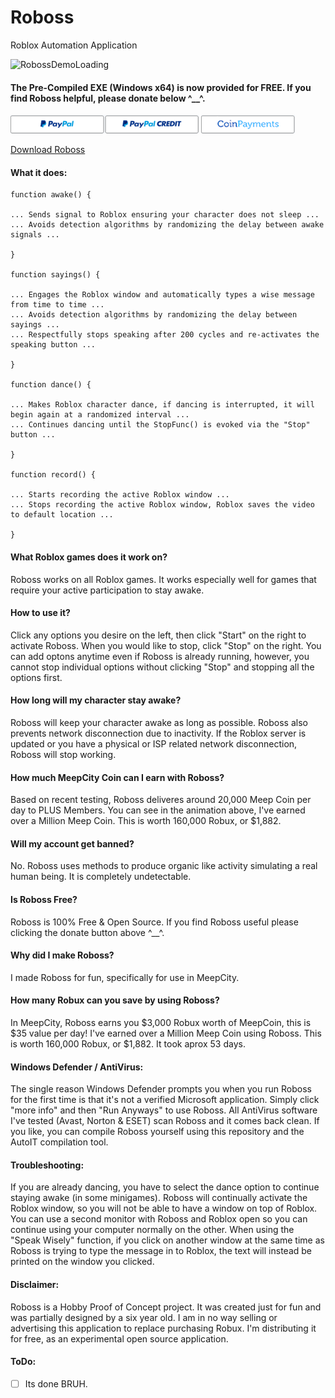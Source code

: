 # Roboss
Roblox Automation Application

![RobossDemoLoading](RobossDemo.gif)

#### The Pre-Compiled EXE (Windows x64) is now provided for FREE. If you find Roboss helpful, please donate below ^__^. 

<a href="https://www.paypal.com/cgi-bin/webscr?cmd=_s-xclick&hosted_button_id=RKFSELTDLU2Y2">![PayPal](PayPal.png)</a>
<a href="https://www.coinpayments.net/index.php?cmd=_pay&reset=1&merchant=6004d3bd79c155273de09821add416fe&item_name=Roboss+item&currency=USD&amountf=5.00000000&quantity=1&allow_quantity=0&want_shipping=0&allow_extra=0&success_url=https://roboss.sfo2.digitaloceanspaces.com/ThankYou.htm&cancel_url=https://github.com/luc1dLife/Roboss&">![CoinPayments](Coin.png)</a>

[Download Roboss](https://github.com/luc1dLife/Roboss/releases)

#### What it does:

    function awake() {
    
    ... Sends signal to Roblox ensuring your character does not sleep ... 
    ... Avoids detection algorithms by randomizing the delay between awake signals ...
    
    } 

    function sayings() {
    
    ... Engages the Roblox window and automatically types a wise message from time to time ...
    ... Avoids detection algorithms by randomizing the delay between sayings ... 
    ... Respectfully stops speaking after 200 cycles and re-activates the speaking button ... 
    
    }

    function dance() {
    
    ... Makes Roblox character dance, if dancing is interrupted, it will begin again at a randomized interval ...
    ... Continues dancing until the StopFunc() is evoked via the "Stop" button ... 
    
    }

    function record() {
    
    ... Starts recording the active Roblox window ...
    ... Stops recording the active Roblox window, Roblox saves the video to default location ...
    
    }

#### What Roblox games does it work on?
Roboss works on all Roblox games. It works especially well for games that require your active participation to stay awake.  

#### How to use it?
Click any options you desire on the left, then click "Start" on the right to activate Roboss. When you would like to stop, click "Stop" on the right. You can add optons anytime even if Roboss is already running, however, you cannot stop individual options without clicking "Stop" and stopping all the options first. 

#### How long will my character stay awake?
Roboss will keep your character awake as long as possible. Roboss also prevents network disconnection due to inactivity. If the Roblox server is updated or you have a physical or ISP related network disconnection, Roboss will stop working.  


#### How much MeepCity Coin can I earn with Roboss?
Based on recent testing, Roboss deliveres around 20,000 Meep Coin per day to PLUS Members. You can see in the animation above, I've earned over a Million Meep Coin. This is worth 160,000 Robux, or $1,882. 


#### Will my account get banned?
No. Roboss uses methods to produce organic like activity simulating a real human being. It is completely undetectable.


#### Is Roboss Free?
Roboss is 100% Free & Open Source. If you find Roboss useful please clicking the donate button above ^__^.   


#### Why did I make Roboss?
I made Roboss for fun, specifically for use in MeepCity.  


#### How many Robux can you save by using Roboss?
In MeepCity, Roboss earns you $3,000 Robux worth of MeepCoin, this is $35 value per day! I've earned over a Million Meep Coin using Roboss. This is worth 160,000 Robux, or $1,882. It took aprox 53 days.

#### Windows Defender / AntiVirus:
The single reason Windows Defender prompts you when you run Roboss for the first time is that it's not a verified Microsoft application. Simply click "more info" and then "Run Anyways" to use Roboss. All AntiVirus software I've tested (Avast, Norton & ESET) scan Roboss and it comes back clean. If you like, you can compile Roboss yourself using this repository and the AutoIT compilation tool.

#### Troubleshooting:
If you are already dancing, you have to select the dance option to continue staying awake (in some minigames).
Roboss will continually activate the Roblox window, so you will not be able to have a window on top of Roblox.
You can use a second monitor with Roboss and Roblox open so you can continue using your computer normally on the other. When using the "Speak Wisely" function, if you click on another window at the same time as Roboss is trying to type the message in to Roblox, the text will instead be printed on the window you clicked. 

#### Disclaimer:
Roboss is a Hobby Proof of Concept project. It was created just for fun and was partially designed by a six year old. I am in no way selling or advertising this application to replace purchasing Robux. I'm distributing it for free, as an experimental open source application.

#### ToDo:
- [ ] Its done BRUH.  
